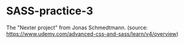 # SASS-practice-3

The "Nexter project" from Jonas Schmedtmann. (source: https://www.udemy.com/advanced-css-and-sass/learn/v4/overview)
